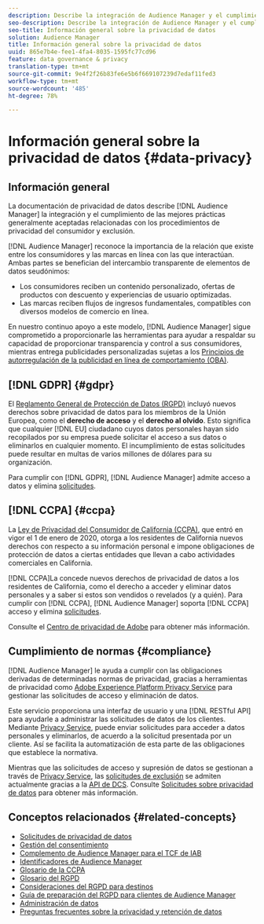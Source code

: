 ```yaml
---
description: Describe la integración de Audience Manager y el cumplimiento de las prácticas recomendadas generalmente aceptadas en relación con los procedimientos de privacidad del consumidor y exclusión.
seo-description: Describe la integración de Audience Manager y el cumplimiento de las prácticas recomendadas generalmente aceptadas en relación con los procedimientos de privacidad del consumidor y exclusión.
seo-title: Información general sobre la privacidad de datos
solution: Audience Manager
title: Información general sobre la privacidad de datos
uuid: 865e7b4e-fee1-4fa4-8035-1595fc77cd96
feature: data governance & privacy
translation-type: tm+mt
source-git-commit: 9e4f2f26b83fe6e5b6f669107239d7edaf11fed3
workflow-type: tm+mt
source-wordcount: '485'
ht-degree: 78%

---
```



# Información general sobre la privacidad de datos {#data-privacy}

## Información general

La documentación de privacidad de datos describe [!DNL Audience Manager] la integración y el cumplimiento de las mejores prácticas generalmente aceptadas relacionadas con los procedimientos de privacidad del consumidor y exclusión.

[!DNL Audience Manager] reconoce la importancia de la relación que existe entre los consumidores y las marcas en línea con las que interactúan. Ambas partes se benefician del intercambio transparente de elementos de datos seudónimos:

* Los consumidores reciben un contenido personalizado, ofertas de productos con descuento y experiencias de usuario optimizadas.
* Las marcas reciben flujos de ingresos fundamentales, compatibles con diversos modelos de comercio en línea.

En nuestro continuo apoyo a este modelo, [!DNL Audience Manager] sigue comprometido a proporcionarle las herramientas para ayudar a respaldar su capacidad de proporcionar transparencia y control a sus consumidores, mientras entrega publicidades personalizadas sujetas a los [Principios de autorregulación de la publicidad en línea de comportamiento (OBA)](https://www.iab.com/news/self-regulatory-principles-for-online-behavioral-advertising/).

## [!DNL GDPR] {#gdpr}

El [Reglamento General de Protección de Datos (RGPD)](https://eugdpr.org/) incluyó nuevos derechos sobre privacidad de datos para los miembros de la Unión Europea, como el **derecho de acceso** y el **derecho al olvido**. Esto significa que cualquier [!DNL EU] ciudadano cuyos datos personales hayan sido recopilados por su empresa puede solicitar el acceso a sus datos o eliminarlos en cualquier momento. El incumplimiento de estas solicitudes puede resultar en multas de varios millones de dólares para su organización.

Para cumplir con [!DNL GDPR], [!DNL Audience Manager] admite acceso a datos y elimina [solicitudes](data-privacy-requests.md).

## [!DNL CCPA] {#ccpa}

La [Ley de Privacidad del Consumidor de California (CCPA)](https://www.caprivacy.org/about), que entró en vigor el 1 de enero de 2020, otorga a los residentes de California nuevos derechos con respecto a su información personal e impone obligaciones de protección de datos a ciertas entidades que llevan a cabo actividades comerciales en California.

[!DNL CCPA]La concede nuevos derechos de privacidad de datos a los residentes de California, como el derecho a acceder y eliminar datos personales y a saber si estos son vendidos o revelados (y a quién). Para cumplir con [!DNL CCPA], [!DNL Audience Manager] soporta [!DNL CCPA] acceso y elimina [solicitudes](data-privacy-requests.md).

Consulte el [Centro de privacidad de Adobe](https://www.adobe.com/es/privacy/opt-out.html) para obtener más información.

## Cumplimiento de normas {#compliance}

[!DNL Audience Manager] le ayuda a cumplir con las obligaciones derivadas de determinadas normas de privacidad, gracias a herramientas de privacidad como [Adobe Experience Platform Privacy Service](https://docs.adobe.com/content/help/es-ES/experience-platform/privacy/home.html) para gestionar las solicitudes de acceso y eliminación de datos.

Este servicio proporciona una interfaz de usuario y una [!DNL RESTful API] para ayudarle a administrar las solicitudes de datos de los clientes. Mediante [Privacy Service](https://www.adobe.io/apis/experienceplatform/home/services/privacy-service.html), puede enviar solicitudes para acceder a datos personales y eliminarlos, de acuerdo a la solicitud presentada por un cliente. Así se facilita la automatización de esta parte de las obligaciones que establece la normativa.

Mientras que las solicitudes de acceso y supresión de datos se gestionan a través de [Privacy Service](https://www.adobe.io/apis/experienceplatform/home/services/privacy-service.html), las [solicitudes de exclusión](data-privacy-requests.md#opt-out-requests) se admiten actualmente gracias a la [API de DCS](../../api/dcs-intro/dcs-api-reference/dcs-api-reference-overview.md). Consulte [Solicitudes sobre privacidad de datos](data-privacy-requests.md) para obtener más información.

## Conceptos relacionados {#related-concepts}

* [Solicitudes de privacidad de datos](data-privacy-requests.md)
* [Gestión del consentimiento](data-privacy-consent.md)
* [Complemento de Audience Manager para el TCF de IAB](aam-iab-plugin.md)
* [Identificadores de Audience Manager](data-privacy-ids.md)
* [Glosario de la CCPA](aam-ccpa-glossary.md)
* [Glosario del RGPD](aam-gdpr-glossary.md)
* [Consideraciones del RGPD para destinos](aam-gdpr-partners.md)
* [Guía de preparación del RGPD para clientes de Audience Manager](aam-gdpr-readiness.md)
* [Administración de datos](data-governance.md)
* [Preguntas frecuentes sobre la privacidad y retención de datos](../../faq/faq-privacy.md)